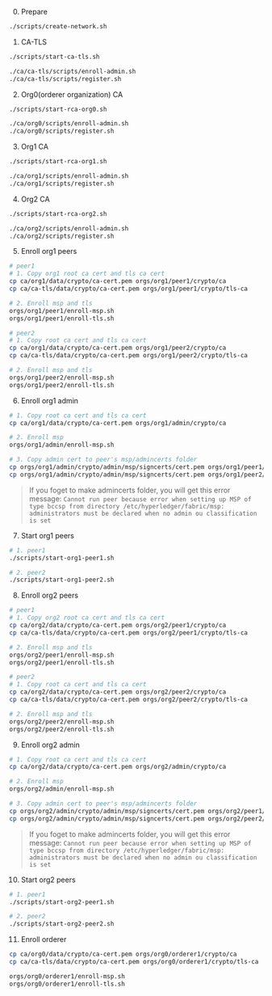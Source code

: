 0. Prepare
```sh
./scripts/create-network.sh
```

1. CA-TLS
```sh
./scripts/start-ca-tls.sh

./ca/ca-tls/scripts/enroll-admin.sh
./ca/ca-tls/scripts/register.sh
```

2. Org0(orderer organization) CA
```sh
./scripts/start-rca-org0.sh

./ca/org0/scripts/enroll-admin.sh
./ca/org0/scripts/register.sh
```
3. Org1 CA
```sh
./scripts/start-rca-org1.sh

./ca/org1/scripts/enroll-admin.sh
./ca/org1/scripts/register.sh
```

4. Org2 CA
```sh
./scripts/start-rca-org2.sh

./ca/org2/scripts/enroll-admin.sh
./ca/org2/scripts/register.sh
```

5. Enroll org1 peers
```sh
# peer1
# 1. Copy org1 root ca cert and tls ca cert
cp ca/org1/data/crypto/ca-cert.pem orgs/org1/peer1/crypto/ca
cp ca/ca-tls/data/crypto/ca-cert.pem orgs/org1/peer1/crypto/tls-ca

# 2. Enroll msp and tls
orgs/org1/peer1/enroll-msp.sh
orgs/org1/peer1/enroll-tls.sh

# peer2
# 1. Copy root ca cert and tls ca cert
cp ca/org1/data/crypto/ca-cert.pem orgs/org1/peer2/crypto/ca
cp ca/ca-tls/data/crypto/ca-cert.pem orgs/org1/peer2/crypto/tls-ca

# 2. Enroll msp and tls
orgs/org1/peer2/enroll-msp.sh
orgs/org1/peer2/enroll-tls.sh
```

6. Enroll org1 admin
```sh
# 1. Copy root ca cert and tls ca cert
cp ca/org1/data/crypto/ca-cert.pem orgs/org1/admin/crypto/ca

# 2. Enroll msp
orgs/org1/admin/enroll-msp.sh

# 3. Copy admin cert to peer's msp/admincerts folder
cp orgs/org1/admin/crypto/admin/msp/signcerts/cert.pem orgs/org1/peer1/crypto/peer1/msp/admincerts/org1-admin-cert.pem
cp orgs/org1/admin/crypto/admin/msp/signcerts/cert.pem orgs/org1/peer2/crypto/peer2/msp/admincerts/org1-admin-cert.pem
```
> If you foget to make admincerts folder, you will get this error message: `Cannot run peer because error when setting up MSP of type bccsp from directory /etc/hyperledger/fabric/msp: administrators must be declared when no admin ou classification is set`

7. Start org1 peers
```sh
# 1. peer1
./scripts/start-org1-peer1.sh

# 2. peer2
./scripts/start-org1-peer2.sh
```

8. Enroll org2 peers
```sh
# peer1
# 1. Copy org2 root ca cert and tls ca cert
cp ca/org2/data/crypto/ca-cert.pem orgs/org2/peer1/crypto/ca
cp ca/ca-tls/data/crypto/ca-cert.pem orgs/org2/peer1/crypto/tls-ca

# 2. Enroll msp and tls
orgs/org2/peer1/enroll-msp.sh
orgs/org2/peer1/enroll-tls.sh

# peer2
# 1. Copy root ca cert and tls ca cert
cp ca/org2/data/crypto/ca-cert.pem orgs/org2/peer2/crypto/ca
cp ca/ca-tls/data/crypto/ca-cert.pem orgs/org2/peer2/crypto/tls-ca

# 2. Enroll msp and tls
orgs/org2/peer2/enroll-msp.sh
orgs/org2/peer2/enroll-tls.sh
```

9. Enroll org2 admin
```sh
# 1. Copy root ca cert and tls ca cert
cp ca/org2/data/crypto/ca-cert.pem orgs/org2/admin/crypto/ca

# 2. Enroll msp
orgs/org2/admin/enroll-msp.sh

# 3. Copy admin cert to peer's msp/admincerts folder
cp orgs/org2/admin/crypto/admin/msp/signcerts/cert.pem orgs/org2/peer1/crypto/peer1/msp/admincerts/org2-admin-cert.pem
cp orgs/org2/admin/crypto/admin/msp/signcerts/cert.pem orgs/org2/peer2/crypto/peer2/msp/admincerts/org2-admin-cert.pem
```
> If you foget to make admincerts folder, you will get this error message: `Cannot run peer because error when setting up MSP of type bccsp from directory /etc/hyperledger/fabric/msp: administrators must be declared when no admin ou classification is set`

10. Start org2 peers
```sh
# 1. peer1
./scripts/start-org2-peer1.sh

# 2. peer2
./scripts/start-org2-peer2.sh
```

11. Enroll orderer
```sh
cp ca/org0/data/crypto/ca-cert.pem orgs/org0/orderer1/crypto/ca
cp ca/ca-tls/data/crypto/ca-cert.pem orgs/org0/orderer1/crypto/tls-ca

orgs/org0/orderer1/enroll-msp.sh
orgs/org0/orderer1/enroll-tls.sh
```
